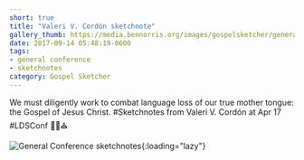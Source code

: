 ```yaml
---
short: true
title: "Valeri V. Cordón sketchnote"
gallery_thumb: https://media.bennorris.org/images/gospelsketcher/general-conference/apr-2017/general-conference-cordon-sketchnote.jpg
date: 2017-09-14 05:48:19-0600
tags:
- general conference
- sketchnotes
category: Gospel Sketcher
---
```


We must diligently work to combat language loss of our true mother tongue: the Gospel of Jesus Christ. #Sketchnotes from Valeri V. Cordón at Apr 17 #LDSConf ✍🏼⛪️

![General Conference sketchnotes](https://media.bennorris.org/images/gospelsketcher/general-conference/apr-2017/general-conference-cordon-sketchnote.jpg){:loading="lazy"}
